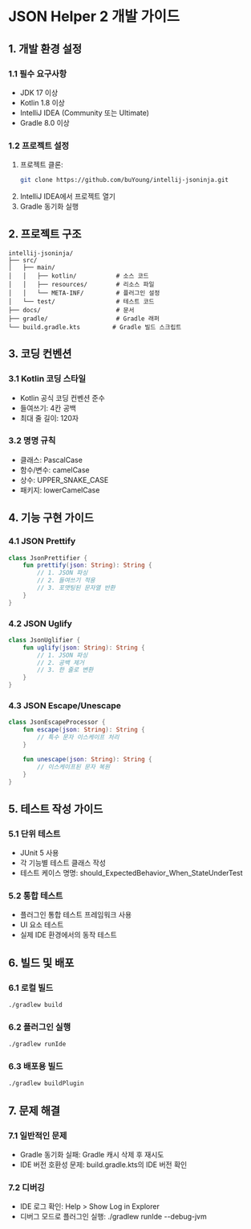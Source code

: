 # JSON Helper 2 개발 가이드

## 1. 개발 환경 설정

### 1.1 필수 요구사항
- JDK 17 이상
- Kotlin 1.8 이상
- IntelliJ IDEA (Community 또는 Ultimate)
- Gradle 8.0 이상

### 1.2 프로젝트 설정
1. 프로젝트 클론:
   ```bash
   git clone https://github.com/buYoung/intellij-jsoninja.git
   ```
2. IntelliJ IDEA에서 프로젝트 열기
3. Gradle 동기화 실행

## 2. 프로젝트 구조

```
intellij-jsoninja/
├── src/
│   ├── main/
│   │   ├── kotlin/           # 소스 코드
│   │   ├── resources/        # 리소스 파일
│   │   └── META-INF/         # 플러그인 설정
│   └── test/                 # 테스트 코드
├── docs/                     # 문서
├── gradle/                   # Gradle 래퍼
└── build.gradle.kts         # Gradle 빌드 스크립트
```

## 3. 코딩 컨벤션

### 3.1 Kotlin 코딩 스타일
- Kotlin 공식 코딩 컨벤션 준수
- 들여쓰기: 4칸 공백
- 최대 줄 길이: 120자

### 3.2 명명 규칙
- 클래스: PascalCase
- 함수/변수: camelCase
- 상수: UPPER_SNAKE_CASE
- 패키지: lowerCamelCase

## 4. 기능 구현 가이드

### 4.1 JSON Prettify
```kotlin
class JsonPrettifier {
    fun prettify(json: String): String {
        // 1. JSON 파싱
        // 2. 들여쓰기 적용
        // 3. 포맷팅된 문자열 반환
    }
}
```

### 4.2 JSON Uglify
```kotlin
class JsonUglifier {
    fun uglify(json: String): String {
        // 1. JSON 파싱
        // 2. 공백 제거
        // 3. 한 줄로 변환
    }
}
```

### 4.3 JSON Escape/Unescape
```kotlin
class JsonEscapeProcessor {
    fun escape(json: String): String {
        // 특수 문자 이스케이프 처리
    }

    fun unescape(json: String): String {
        // 이스케이프된 문자 복원
    }
}
```

## 5. 테스트 작성 가이드

### 5.1 단위 테스트
- JUnit 5 사용
- 각 기능별 테스트 클래스 작성
- 테스트 케이스 명명: should_ExpectedBehavior_When_StateUnderTest

### 5.2 통합 테스트
- 플러그인 통합 테스트 프레임워크 사용
- UI 요소 테스트
- 실제 IDE 환경에서의 동작 테스트

## 6. 빌드 및 배포

### 6.1 로컬 빌드
```bash
./gradlew build
```

### 6.2 플러그인 실행
```bash
./gradlew runIde
```

### 6.3 배포용 빌드
```bash
./gradlew buildPlugin
```

## 7. 문제 해결

### 7.1 일반적인 문제
- Gradle 동기화 실패: Gradle 캐시 삭제 후 재시도
- IDE 버전 호환성 문제: build.gradle.kts의 IDE 버전 확인

### 7.2 디버깅
- IDE 로그 확인: Help > Show Log in Explorer
- 디버그 모드로 플러그인 실행: ./gradlew runIde --debug-jvm
